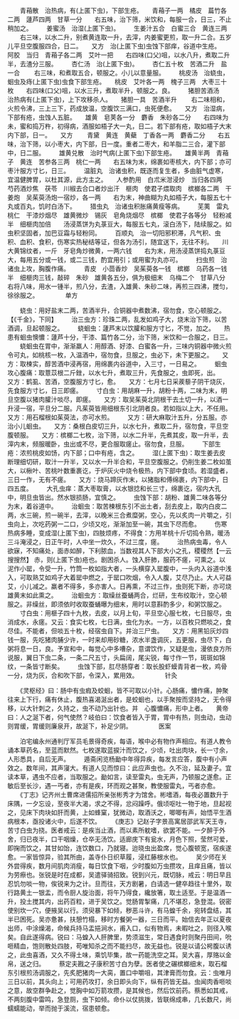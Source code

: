 <!-- { "loadSidebar": true } -->
　　青葙散　治热病，有(上匿下虫)，下部生疮。　　青葙子一两　橘皮　萹竹各二两　蘧芦四两　甘草一分　　右五味，治下筛，米饮和，每服一合，日三，不止稍加之。
　　姜蜜汤　治湿(上匿下虫)。
　　生姜汁五合　白蜜三合　黄连三两
　　右三味，以水二升，别煮黄连取一升，去滓，内姜蜜更煎，取一升二合。五岁儿平旦空腹服四合，日二。　　又方　治(上匿下虫)虫蚀下部痒，谷道中生疮。　　阿胶　当归　青葙子各二两　艾叶一把　　右四味(口父)咀，以水八升，煮取二升半，去渣分三服。
　　杏仁汤　治(上匿下虫)。
　　杏仁五十枚　苦酒二升　盐一合
　　右三味，和煮取五合，顿服之。小儿以意量服。
　　桃皮汤　治蛲虫，蛔虫及痔(上匿下虫)虫食下部生疮。　　桃皮　艾叶各一两　槐子三两　大枣三十枚　　右四味(口父)咀，以水三升，煮取半升，顿服之。良。
　　猪胆苦酒汤　治热病有(上匿下虫)，上下攻移杀人。　　猪胆一具　苦酒半升
　　右二味相和，火煎令沸，三上三下，药成放温，空腹饮三满口，虫死便愈。　　又方　治湿病，下部有疮，虫蚀人五脏。　　雄黄　皂荚各一分　麝香　朱砂各二分　　右四味为未，蜜和捣万杵，初得病，酒服如梧子大一丸，日二。若下部有疮，取如梧子大末内下部，日一。　　又方
　　青黛　黄连　黄蘗　丁香各一两　麝香二分　　右五味，治下筛，以小枣大，内下部，日一度。重者二枣大，和羊脂二三合，灌下部中，日二服。
　　雄黄兑散　治时气病(上匿下虫)下部生疮。　　雄黄半两　青葙子　黄连　苦参各三两　桃仁一两　　右五味为末，绵裹如枣核大，内下部；亦可枣汁服方寸匕，日三。
　　温脏丸　治诸虫积，既逐而复生者，多由脏气虚寒，宜温健脾胃，以杜其源，此方主之。　　人参酌用　白朮米泔浸炒　当归各四两　芍药酒炒焦　茯苓　川椒去合口者炒出汗　榧肉　使君子煨取肉　槟榔各二两　干姜炮　吴茱萸汤炮一宿炒，各一两　　右为末，神曲糊为丸如梧子大，每服五七十丸或百丸，饥时白汤下。
　　猎虫丸　治诸虫积胀痛黄瘦等病。
　　芜荑　雷丸　桃仁　干漆炒烟尽　雄黄微炒　锡灰　皂角烧烟尽　槟榔　使君子各等分　轻粉减半　细榧肉加倍　　汤浸蒸饼为丸菉豆大，每服五七丸，滚白汤下，陆续服之。如虫积坚固者，加巴豆霜与轻粉同。
　　百顺丸　治一切阳邪积滞，凡气积、虫积、血积、食积，伤寒实热秘结等证，但各为汤引，随宜送下，无往不利。　　川大黄锦纹者，一斤　牙皂角炒微黄，一两六钱　　右为末，用汤浸蒸饼捣丸菉豆大，每用五分或一钱，或二三钱，酌宜用引；或用蜜为丸亦可。
　　扫虫煎　治诸虫上攻，胸腹作痛。
　　青皮　小茴香炒　吴茱萸各一钱　槟榔　乌药各一钱半　细榧肉三钱，敲碎　朱砂　雄黄各五分，俱为极细末　乌梅二个　甘草八分　　右将八味，用水一锺半，煎八分，去渣，入雄黄、朱砂二味，再煎三四沸，搅匀，徐徐服之。
　　　　单方

　　蛲虫：用好盐末二两，苦酒半升，合铜器中煮数沸，宿勿食，空心顿服之。 【《千金》，下同】
　　治三虫方：珍珠二两，乱发如鸡子大，烧末治下筛，以苦酒调，旦起顿服之。
　　蛲蛔虫：蘧芦末以饮臛和服方寸匕，不觉，加之。　　热患有蛔虫懊憹：蘧芦十分，干漆、篇竹各二分，治下筛，米饮和一合服之，日三。
　　蛲蛔虫在胃中，渐渐羸人：用醇酒、好漆、白蜜各一升，三味内铜器中微火煎令可丸，如桃核一枚，入温酒中，宿勿食，旦服之，虫必下，未下更服之。　　又方：取楝实，醇苦酒中浸再宿，用绵裹内谷道中，入三寸，一日易之。
　　蛔虫攻心腹痛：取薏苡根二斤銼，以水七升，煮取三升，先食服之，虫即死，出。　　又方：鹤虱、苦酒，空腹服方寸匕，愈。　　又方：七月七日采蒺藜子阴干烧灰，先食服方寸匕，日三即瘥。
　　寸白虫：用胡麻一升，胡粉十两，二味为末，明旦空腹以猪肉臛汁啖尽，即瘥。　　又方：取吴茱萸北阴根干去土切一升，以酒一升浸一宿，平旦分二服。凡茱萸皆用细根东引北阴者良。若如指以上大，不任用。　　又方：用石榴根如茱萸法，亦可水煎。
　　又方：研大麻取汁五升，分五服。亦治小儿蛔虫。　　又方：桑根白皮切三升，以水七升，煮取二升，宿勿食，平旦空腹顿服。　　又方：槟榔二七枚，治下筛，以水二升半，先煮其皮，取一升半，去滓内末，频服暖卧，虫出或不尽，更合服取瘥止。宿勿食，旦服。
　　下部生疮：浓煎桃皮如饧，内下部；口中有疮，含之。
　　湿(上匿下虫)：取生姜去皮断理细切研，取汁一升半，又以水一升半合和，平旦空腹服之。仍削生姜二枚如茧大，以楸叶、苦桃叶数重裹讫，于炉灰火中烧令极热，内下部中食顷。若湿盛者，三日一作，无有不瘥。　　又方：烧马蹄灰作末，以猪脂和傅绵裹，内下部中，日四五度。
　　大孔虫痒：蒸大枣取膏，以水银捻和长三寸，绵裹讫，宿内大孔中，明旦虫皆出。然水银损肠，宜慎之。
　　虫蚀下部：胡粉、雄黄二味各等分为末，着谷道中。
　　治蛔虫：取苦楝根东引不出土者，刮去皮上，取内白皮二两，水三碗，煎一碗半，去滓，以晚米三合煮糜粥，空心，先以炙肉一片嚼之，引虫向上，次吃药粥一二口，少顷又吃，渐渐加至一碗，其虫下尽而愈。
　　伤寒热病多睡，变成湿(上匿下虫)，四肢烦疼，不得食：方用羊桃十斤切捣令熟，暖汤三斗淹浸之，日正午时，人中坐一炊久，不过三度，瘥。
　　治热病虫毒，令人欲寐，不知痛处，面赤如醉，下利脓血，当数视其人下部大小之孔，稷稷然【一云搜搜然】 赤，则(上匿下虫)疮也。剧困杀人。蚀入肝肺，服药不瘥，可熏之。以泥作小罂，令受一升，竹筒一枚如指大者，一头横穿入罂腹中，一头内入谷道中浅入，可取熟艾如鸡子大着罂中燃之，于罂口吹烟，令入人腹，艾尽乃止。大人可益艾，小儿减之。羸者不得多，多亦害人。日再熏，不过三作，虫则死下断，亦可烧雄黄末如此熏之。
　　治蛔虫方：取缲丝蚕蛹两合，烂研，生布绞取汁，空心顿服之。非缲丝，即须依时收取蚕蛹曝为细末，用时以意斟酌多少，和粥饮服之。
　　寸白虫：用榧子四十九枚，去皮，以月上旬，平旦空心服七枚，七日服尽，虫消成水，永瘥。又云：食实七枚，七日满，虫化为水。一方，以百枚只燃啖之，食尽佳。不能者，但啖五十枚，经宿虫自下。并治三尸虫。　　又方：用黑铅灰炒四钱一服，先吃猪肉脯少许，一时来却用砂糖，浓水半盏调灰，五更服，虫尽下，白粥将息一日，良。予宣和中，每觉心中多嘈杂，意谓饮作，又疑是虫，漫依良方所说服，翼日下虫二条，一条二尺五寸，头扁阔，尾尖锐，每寸作一节，斑斑如锦纹，一条皆寸断矣。
　　虫蚀下部，肛尽肠穿者：取长股虾蟆青背者一枚，鸡骨一分，烧为灰，合和吹下部，令深入，累用效。
　　　　针灸

　　《灵枢经》曰：肠中有虫瘕及蛟蛔，皆不可取以小针。心肠痛，憹作痛，肿聚往来上下行，痛有休止，腹热喜渴涎出者，是蛟蛔也，以手聚按而坚持之，无令得移，以大针刺之，久持之，虫不动乃出针也。并　心腹憹痛，形中上者。　　黄帝曰：人之涎下者，何气使然？岐伯曰：饮食者皆入于胃，胃中有热，则虫动，虫动则胃缓，胃缓则廉泉开，故涎下，补足少阴。
　　　　医案

　　泊宅编永州通判厅军员毛景得奇疾，每语，喉中必有物作声相应。有道人教令诵本草药名，至蓝而默然。七枚遂取蓝捩汁而饮之，少顷，吐出肉块，长一寸余，人形悉具，自后无声。
　　遁斋闲览杨勔中年得异疾，每发言应答，腹中有小声效之。数年间，其声寖大。有道人见而惊曰：此应声虫也。久不治，延及妻子。宜读本草，遇虫不应者，当取服之。勔如言，读至雷丸，虫无声，乃顿服之遂愈。正敏后至长沙，遇一丐者，亦有是疾，环而观之甚聚，教使服雷丸，丐者亦愈。
　　《丁志》记齐州土曹席进儒招所亲张彬秀才为馆舍。彬嗜酒，每夜必置数升于床隅，一夕忘设，至夜半大渴，求之不得，忿闷躁呼。俄顷呕吐一物于地，旦起视之，见床下肉块如肝而黄，上如蜂窠，犹微动，取酒沃之，唧唧有声，始悟平生酒病根本，亟投诸火中，后遂不饮。
　　《庚志》记赵子字景高寓居邵武军天王寺，苦寸白虫为挠。医者戒云：是疾当止酒，而以素所躭嗜，欲罢不能。一夕醉于外舍，归已夜半，口干咽燥，仓卒无汤饮。适廊庑下有瓮水，月色下照，莹然可爱，即掬而饮之，其甘如饴，连饮数口，乃就寝。迨晓虫出盈席，觉心腹顿宽，宿疾遂愈。一家皆惊异，验其所由，盖寺仆日织草履，浸红藤根水也。
　　吴少师在关外尝得疾，数月间肌肉消瘦，每日饮食下咽，少时腹如万虫攒攻，且痒且痛，皆以为劳瘵也。张锐是时在成都，吴遣驿骑招致。锐到兴元，既切脉，戒云：明日早且忍饥勿啖一物，俟锐来为之计。旦而往，天方剧暑，白请选一健卒趋往十里外，取行路黄土一银盂，而令厨人旋治面，将午乃得食，纔放箸，取土适至。于是温酒一升，投土搅其内，出药百粒，进于吴饮之。觉肠胃掣痛，几不堪忍，急登混。锐密使别坎一穴，便掖吴以行。须臾暴下如倾，秽恶斗许，有马蝗千余，宛转盘结，其半已困死。吴亦惫甚，扶憩竹榻，移时方餐粥一器，三日而平。始信去年正以夏夜出师，中涂燥渴，命候兵持马盂挹涧水，甫入口，似有物焉，未暇吐之，则径入喉矣。自此遂得病。锐曰：马蝗入人肝脾里，势须滋生，常日遇食时则聚丹田间，吮咂精血，饱则散处四肢，苟唯知杀之而不能扫尽，故无益也。锐是以请公枵腹以诱之，此虫喜酒，又久不得土味，乘饥毕集，故一药能洗空之耳。吴大喜，厚赂以金帛，送之归。
　　蔡定夫戡之子康积苦寸白为孽。医者使之碾槟榔细末，取石榴东引根煎汤调服之，先炙肥猪肉一大脔，置口中嚼咀，其津膏而勿食。云：虫唯月三日以前，其头向上；可用药攻打，余日即头向下，纵有药皆无益。虫闻肉香咂啖之意，故空群争赴之，觉胸中如万箭攻攒，是其候也，然后饮前药。蔡悉如其戒，不两刻腹中雷鸣，急登厕，虫下如倾。命仆以仗挑拨，皆联绵成串，几长数尺，尚蠕蠕能动，举而抛于溪流，宿患顿愈。
